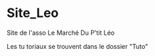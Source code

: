 # Site_Leo
Site de l'asso Le Marché Du P'tit Léo

Les tu toriaux se trouvent dans le dossier "Tuto"
